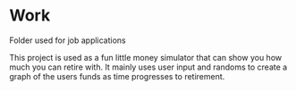 # Work
Folder used for job applications

  This project is used as a fun little money simulator that can show you how much you can retire with. It mainly uses user input and randoms to
create a graph of the users funds as time progresses to retirement.
